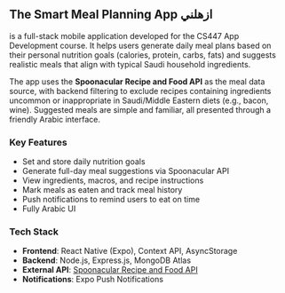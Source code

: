 ## The Smart Meal Planning App __ازهلني__


is a full-stack mobile application developed for the CS447 App Development course. It helps users generate daily meal plans based on their personal nutrition goals (calories, protein, carbs, fats) and suggests realistic meals that align with typical Saudi household ingredients.

The app uses the **Spoonacular Recipe and Food API** as the meal data source, with backend filtering to exclude recipes containing ingredients uncommon or inappropriate in Saudi/Middle Eastern diets (e.g., bacon, wine). Suggested meals are simple and familiar, all presented through a friendly Arabic interface.


### Key Features

* Set and store daily nutrition goals
* Generate full-day meal suggestions via Spoonacular API
* View ingredients, macros, and recipe instructions
* Mark meals as eaten and track meal history
* Push notifications to remind users to eat on time
* Fully Arabic UI 


###  Tech Stack

* **Frontend**: React Native (Expo), Context API, AsyncStorage
* **Backend**: Node.js, Express.js, MongoDB Atlas
* **External API**: [Spoonacular Recipe and Food API](https://spoonacular.com/food-api)
* **Notifications**: Expo Push Notifications
